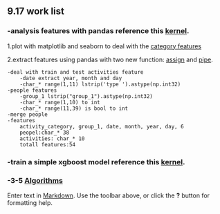 ## 9.17 work list


### -analysis features with pandas reference this [kernel](https://www.kaggle.com/yassinealouini/predicting-red-hat-business-value/features-processing/code).
1.plot with matplotlib and seaborn to deal with the [category features](https://stanford.edu/~mwaskom/software/seaborn/tutorial/categorical.html)

2.extract features using pandas with two new function: [assign](http://pandas.pydata.org/pandas-docs/stable/generated/pandas.DataFrame.assign.html) and [pipe](http://pandas.pydata.org/pandas-docs/stable/generated/pandas.Series.pipe.html#pandas.Series.pipe). 
	
    -deal with train and test activities feature
    	-date extract year, month and day
        -char_* range(1,11) lstrip('type ').astype(np.int32)
    -people features
    	-group_1 lstrip("group_1").astype(np.int32)
        -char_* range(1,10) to int
        -char_* range(11,39) is bool to int
    -merge people
   	-features
    	activity_category, group_1, date, month, year, day, 6
        peopel:char_* 38
        activities: char_* 10
        totall features:54

### -train a simple xgboost model reference this [kernel](https://www.kaggle.com/abriosi/predicting-red-hat-business-value/raddar-0-98-xgboost-sparse-matrix-python).

### -3-5 [Algorithms](https://leetcode.com/)



Enter text in [Markdown](http://daringfireball.net/projects/markdown/). Use the toolbar above, or click the **?** button for formatting help.

